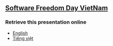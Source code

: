 ## [Software Freedom Day VietNam](http://vfossa.vn/vi/news/event/Tong-quan-SFD-2016-lich-trinh-su-kien-303)
### Retrieve this presentation online

- [English](https://cdn.rawgit.com/Debian-VN/sfd-vietnam-2016/master/index.html)
- [Tiếng việt](https://cdn.rawgit.com/Debian-VN/sfd-vietnam-2016/master/index-vi.html)

